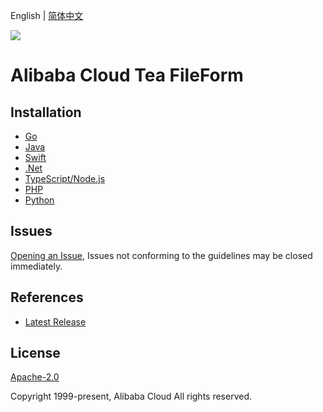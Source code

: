 English | [简体中文](README-CN.md)

![](https://aliyunsdk-pages.alicdn.com/icons/AlibabaCloud.svg)

# Alibaba Cloud Tea FileForm

## Installation

- [Go](./golang/README.md)
- [Java](./java/README.md)
- [Swift](./swift/README.md)
- [.Net](./csharp/README.md)
- [TypeScript/Node.js](./ts/README.md)
- [PHP](./php/README.md)
- [Python](./python/README.md)

## Issues

[Opening an Issue](https://github.com/aliyun/tea-fileform/issues/new), Issues not conforming to the guidelines may be closed immediately.

## References

- [Latest Release](https://github.com/aliyun/tea-fileform)

## License

[Apache-2.0](http://www.apache.org/licenses/LICENSE-2.0)

Copyright 1999-present, Alibaba Cloud All rights reserved.
